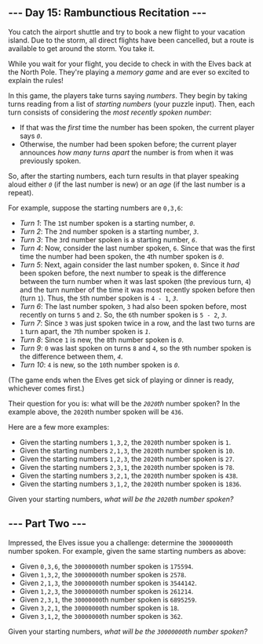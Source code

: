 <h2>--- Day 15: Rambunctious Recitation ---</h2>
<p>You catch the airport shuttle and try to book a new flight to your vacation island. Due to the storm, all direct flights have been cancelled, but a route is available to get around the storm. You take it.</p>


<p>While you wait for your flight, you decide to check in with the Elves back at the North Pole. They're playing a <em>memory game</em> and are <span title="Of course they are.">ever so excited</span> to explain the rules!</p>


<p>In this game, the players take turns saying <em>numbers</em>. They begin by taking turns reading from a list of <em>starting numbers</em> (your puzzle input). Then, each turn consists of considering the <em>most recently spoken number</em>:</p>


<ul>
<li>If that was the <em>first</em> time the number has been spoken, the current player says <em><code>0</code></em>.</li>
<li>Otherwise, the number had been spoken before; the current player announces <em>how many turns apart</em> the number is from when it was previously spoken.</li>
</ul>


<p>So, after the starting numbers, each turn results in that player speaking aloud either <em><code>0</code></em> (if the last number is new) or an <em>age</em> (if the last number is a repeat).</p>


<p>For example, suppose the starting numbers are <code>0,3,6</code>:</p>


<ul>
<li><em>Turn 1</em>: The <code>1</code>st number spoken is a starting number, <em><code>0</code></em>.</li>
<li><em>Turn 2</em>: The <code>2</code>nd number spoken is a starting number, <em><code>3</code></em>.</li>
<li><em>Turn 3</em>: The <code>3</code>rd number spoken is a starting number, <em><code>6</code></em>.</li>
<li><em>Turn 4</em>: Now, consider the last number spoken, <code>6</code>. Since that was the first time the number had been spoken, the <code>4</code>th number spoken is <em><code>0</code></em>.</li>
<li><em>Turn 5</em>: Next, again consider the last number spoken, <code>0</code>. Since it <em>had</em> been spoken before, the next number to speak is the difference between the turn number when it was last spoken (the previous turn, <code>4</code>) and the turn number of the time it was most recently spoken before then (turn <code>1</code>). Thus, the <code>5</code>th number spoken is <code>4 - 1</code>, <em><code>3</code></em>.</li>
<li><em>Turn 6</em>: The last number spoken, <code>3</code> had also been spoken before, most recently on turns <code>5</code> and <code>2</code>. So, the <code>6</code>th number spoken is <code>5 - 2</code>, <em><code>3</code></em>.</li>
<li><em>Turn 7</em>: Since <code>3</code> was just spoken twice in a row, and the last two turns are <code>1</code> turn apart, the <code>7</code>th number spoken is <em><code>1</code></em>.</li>
<li><em>Turn 8</em>: Since <code>1</code> is new, the <code>8</code>th number spoken is <em><code>0</code></em>.</li>
<li><em>Turn 9</em>: <code>0</code> was last spoken on turns <code>8</code> and <code>4</code>, so the <code>9</code>th number spoken is the difference between them, <em><code>4</code></em>.</li>
<li><em>Turn 10</em>: <code>4</code> is new, so the <code>10</code>th number spoken is <em><code>0</code></em>.</li>
</ul>


<p>(The game ends when the Elves get sick of playing or dinner is ready, whichever comes first.)</p>


<p>Their question for you is: what will be the <em><code>2020</code>th</em> number spoken? In the example above, the <code>2020</code>th number spoken will be <code>436</code>.</p>


<p>Here are a few more examples:</p>


<ul>
<li>Given the starting numbers <code>1,3,2</code>, the <code>2020</code>th number spoken is <code>1</code>.</li>
<li>Given the starting numbers <code>2,1,3</code>, the <code>2020</code>th number spoken is <code>10</code>.</li>
<li>Given the starting numbers <code>1,2,3</code>, the <code>2020</code>th number spoken is <code>27</code>.</li>
<li>Given the starting numbers <code>2,3,1</code>, the <code>2020</code>th number spoken is <code>78</code>.</li>
<li>Given the starting numbers <code>3,2,1</code>, the <code>2020</code>th number spoken is <code>438</code>.</li>
<li>Given the starting numbers <code>3,1,2</code>, the <code>2020</code>th number spoken is <code>1836</code>.</li>
</ul>


<p>Given your starting numbers, <em>what will be the <code>2020</code>th number spoken?</em></p>


<h2 id="part2">--- Part Two ---</h2>
<p>Impressed, the Elves issue you a challenge: determine the <code>30000000</code>th number spoken. For example, given the same starting numbers as above:</p>


<ul>
<li>Given <code>0,3,6</code>, the <code>30000000</code>th number spoken is <code>175594</code>.</li>
<li>Given <code>1,3,2</code>, the <code>30000000</code>th number spoken is <code>2578</code>.</li>
<li>Given <code>2,1,3</code>, the <code>30000000</code>th number spoken is <code>3544142</code>.</li>
<li>Given <code>1,2,3</code>, the <code>30000000</code>th number spoken is <code>261214</code>.</li>
<li>Given <code>2,3,1</code>, the <code>30000000</code>th number spoken is <code>6895259</code>.</li>
<li>Given <code>3,2,1</code>, the <code>30000000</code>th number spoken is <code>18</code>.</li>
<li>Given <code>3,1,2</code>, the <code>30000000</code>th number spoken is <code>362</code>.</li>
</ul>


<p>Given your starting numbers, <em>what will be the <code>30000000</code>th number spoken?</em></p>

